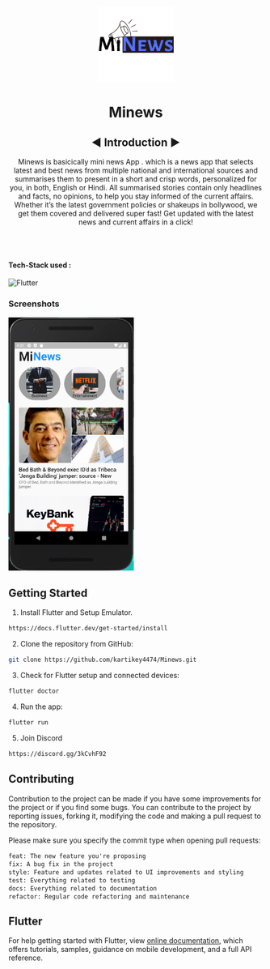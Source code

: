 

<p align="center"><img src="MiNews.png" alt="logo" width="150" height="150"></p> <h1 align="center"> Minews</h1>

 <h2 align = "center"> ◀️ Introduction ▶️ </h2>

<p align="center"> Minews is basicically mini news App . which is a news app that selects latest and best news from multiple national and international sources and summarises them to present in a short and crisp  words, personalized for you, in both, English or Hindi. All summarised stories contain only headlines and facts, no opinions, to help you stay informed of the current affairs. Whether it’s the latest government policies or shakeups in bollywood, we get them covered and delivered super fast! Get updated with the latest news and current affairs in a click!</p>
<br/><br/>

#### Tech-Stack used :

<!--   <p align ="center"><code> -->
  ![Flutter](https://img.shields.io/badge/-flutter-blue)
  


### Screenshots
<img src="minews screenshot1.png" height="500em" /> 

## Getting Started
1. Install Flutter and Setup Emulator.
```bash
https://docs.flutter.dev/get-started/install
```
2. Clone the repository from GitHub:

```bash
git clone https://github.com/kartikey4474/Minews.git
```
3. Check for Flutter setup and connected devices:
```bash
flutter doctor
```
4. Run the app:
```bash
flutter run
```
5. Join Discord
```bash
https://discord.gg/3kCvhF92
```
## Contributing

Contribution to the project can be made if you have some improvements for the project or if you find some bugs.
You can contribute to the project by reporting issues, forking it, modifying the code and making a pull request to the repository.

Please make sure you specify the commit type when opening pull requests:

```
feat: The new feature you're proposing
fix: A bug fix in the project
style: Feature and updates related to UI improvements and styling
test: Everything related to testing
docs: Everything related to documentation
refactor: Regular code refactoring and maintenance
```
## Flutter

For help getting started with Flutter, view
[online documentation](https://flutter.dev/docs), which offers tutorials,
samples, guidance on mobile development, and a full API reference.

